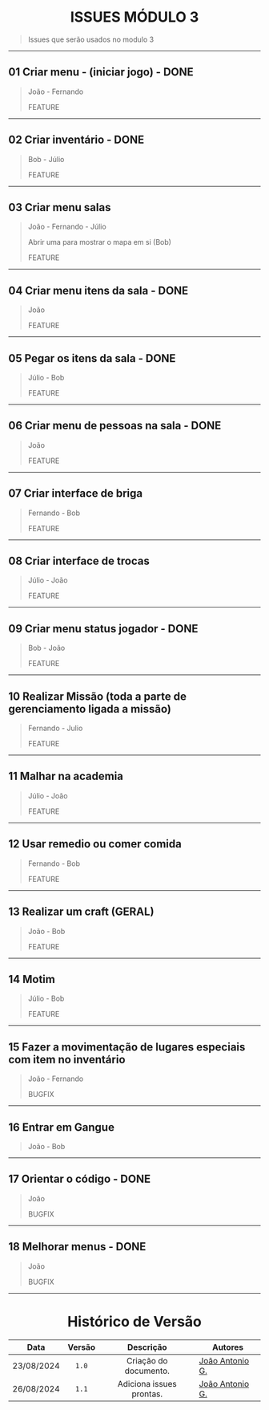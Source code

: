 <center>

# ISSUES MÓDULO 3

</center>

> Issues que serão usados no modulo 3

---

## 01 Criar menu - (iniciar jogo) - DONE

> João - Fernando
> 
> FEATURE

---

## 02 Criar inventário - DONE

> Bob - Júlio
> 
> FEATURE

---

## 03 Criar menu salas

> João - Fernando - Júlio
>
> Abrir uma para mostrar o mapa em si (Bob)
> 
> FEATURE

---

## 04 Criar menu itens da sala - DONE

> João
> 
> FEATURE

---

## 05 Pegar os itens da sala - DONE

> Júlio - Bob
> 
> FEATURE

---

## 06 Criar menu de pessoas na sala - DONE

> João
> 
> FEATURE

---

## 07 Criar interface de briga

> Fernando - Bob
> 
> FEATURE

---

## 08 Criar interface de trocas

> Júlio - João
> 
> FEATURE

---

## 09 Criar menu status jogador - DONE

> Bob - João
> 
> FEATURE

---

## 10 Realizar Missão (toda a parte de gerenciamento ligada a missão)

> Fernando - Julio
> 
> FEATURE

---

## 11 Malhar na academia

> Júlio - João
> 
> FEATURE

---

## 12 Usar remedio ou comer comida

> Fernando - Bob
> 
> FEATURE

---

## 13 Realizar um craft (GERAL)

> João - Bob
> 
> FEATURE

---

## 14 Motim

> Júlio - Bob
> 
> FEATURE

---

## 15 Fazer a movimentação de lugares especiais com item no inventário

> João - Fernando
> 
> BUGFIX


---

## 16 Entrar em Gangue

> João - Bob

---

## 17 Orientar o código - DONE

> João
> 
> BUGFIX

---

## 18 Melhorar menus - DONE

> João
> 
> BUGFIX

---

<center>

# Histórico de Versão

</center>


<div style="margin: 0 auto; width: fit-content;">

|    Data    | Versão |        Descrição         | Autores                                          |
|:----------:|:------:|:------------------------:|--------------------------------------------------|
| 23/08/2024 | `1.0`  |  Criação do documento.   | [João Antonio G.](https://github.com/joaoseisei) |
| 26/08/2024 | `1.1`  | Adiciona issues prontas. | [João Antonio G.](https://github.com/joaoseisei) |

</div>
